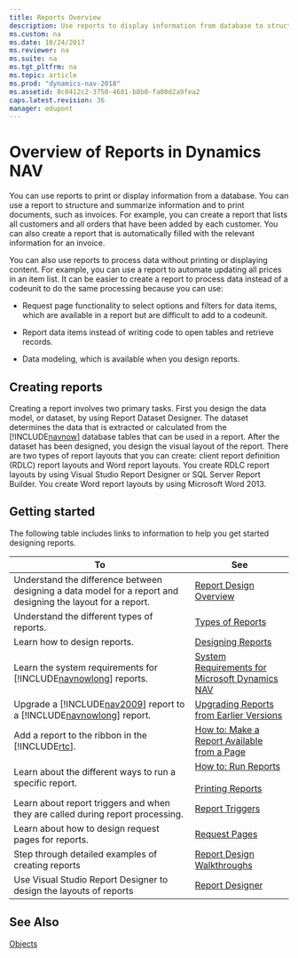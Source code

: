```yaml
---
title: Reports Overview
description: Use reports to display information from database to structure and summarize information and print documents, such as invoices in Dynamics NAV. 
ms.custom: na
ms.date: 10/24/2017
ms.reviewer: na
ms.suite: na
ms.tgt_pltfrm: na
ms.topic: article
ms.prod: "dynamics-nav-2018"
ms.assetid: 8c0412c2-3750-4681-b8b0-fa00d2a9fea2
caps.latest.revision: 36
manager: edupont
---
```

# Overview of Reports in Dynamics NAV
You can use reports to print or display information from a database. You can use a report to structure and summarize information and to print documents, such as invoices. For example, you can create a report that lists all customers and all orders that have been added by each customer. You can also create a report that is automatically filled with the relevant information for an invoice.  

 You can also use reports to process data without printing or displaying content. For example, you can use a report to automate updating all prices in an item list. It can be easier to create a report to process data instead of a codeunit to do the same processing because you can use:  

-   Request page functionality to select options and filters for data items, which are available in a report but are difficult to add to a codeunit.  

-   Report data items instead of writing code to open tables and retrieve records.  

-   Data modeling, which is available when you design reports.  


## Creating reports
 Creating a report involves two primary tasks. First you design the data model, or dataset, by using Report Dataset Designer. The dataset determines the data that is extracted or calculated from the [!INCLUDE[navnow](includes/navnow_md.md)] database tables that can be used in a report. After the dataset has been designed, you design the visual layout of the report. There are two types of report layouts that you can create: client report definition \(RDLC\) report layouts and Word report layouts. You create RDLC report layouts by using Visual Studio Report Designer or SQL Server Report Builder. You create Word report layouts by using Microsoft Word 2013.  

## Getting started
 The following table includes links to information to help you get started designing reports.  

|To|See|  
|--------|---------|  
|Understand the difference between designing a data model for a report and designing the layout for a report.|[Report Design Overview](Report-Design-Overview.md)|  
|Understand the different types of reports.|[Types of Reports](Types-of-Reports.md)|  
|Learn how to design reports.|[Designing Reports](Designing-Reports.md)|  
|Learn the system requirements for [!INCLUDE[navnowlong](includes/navnowlong_md.md)] reports.|[System Requirements for Microsoft Dynamics NAV](System-Requirements-for-Microsoft-Dynamics-NAV.md)|  
|Upgrade a [!INCLUDE[nav2009](includes/nav2009_md.md)] report to a [!INCLUDE[navnowlong](includes/navnowlong_md.md)] report.|[Upgrading Reports from Earlier Versions](Upgrading-Reports-from-Earlier-Versions.md)|  
|Add a report to the ribbon in the [!INCLUDE[rtc](includes/rtc_md.md)].|[How to: Make a Report Available from a Page](How-to--Make-a-Report-Available-from-a-Page.md)|  
|Learn about the different ways to run a specific report.|[How to: Run Reports](How-to--Run-Reports.md)<br /><br /> [Printing Reports](Printing-Reports.md)|  
|Learn about report triggers and when they are called during report processing.|[Report Triggers](Report-Triggers.md)|  
|Learn about how to design request pages for reports.|[Request Pages](Request-Pages.md)|  
|Step through detailed examples of creating reports|[Report Design Walkthroughs](Report-Design-Walkthroughs.md)|  
|Use Visual Studio Report Designer to design the layouts of reports|[Report Designer](http://go.microsoft.com/fwlink/?LinkId=128245)|  

## See Also  
 [Objects](Objects.md)
